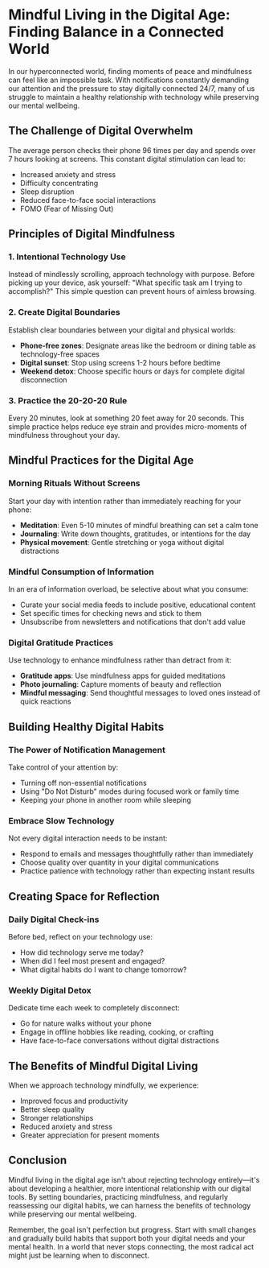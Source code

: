 # Mindful Living in the Digital Age: Finding Balance in a Connected World

In our hyperconnected world, finding moments of peace and mindfulness can feel like an impossible task. With notifications constantly demanding our attention and the pressure to stay digitally connected 24/7, many of us struggle to maintain a healthy relationship with technology while preserving our mental wellbeing.

## The Challenge of Digital Overwhelm

The average person checks their phone 96 times per day and spends over 7 hours looking at screens. This constant digital stimulation can lead to:

- Increased anxiety and stress
- Difficulty concentrating
- Sleep disruption
- Reduced face-to-face social interactions
- FOMO (Fear of Missing Out)

## Principles of Digital Mindfulness

### 1. Intentional Technology Use

Instead of mindlessly scrolling, approach technology with purpose. Before picking up your device, ask yourself: "What specific task am I trying to accomplish?" This simple question can prevent hours of aimless browsing.

### 2. Create Digital Boundaries

Establish clear boundaries between your digital and physical worlds:

- **Phone-free zones**: Designate areas like the bedroom or dining table as technology-free spaces
- **Digital sunset**: Stop using screens 1-2 hours before bedtime
- **Weekend detox**: Choose specific hours or days for complete digital disconnection

### 3. Practice the 20-20-20 Rule

Every 20 minutes, look at something 20 feet away for 20 seconds. This simple practice helps reduce eye strain and provides micro-moments of mindfulness throughout your day.

## Mindful Practices for the Digital Age

### Morning Rituals Without Screens

Start your day with intention rather than immediately reaching for your phone:

- **Meditation**: Even 5-10 minutes of mindful breathing can set a calm tone
- **Journaling**: Write down thoughts, gratitudes, or intentions for the day
- **Physical movement**: Gentle stretching or yoga without digital distractions

### Mindful Consumption of Information

In an era of information overload, be selective about what you consume:

- Curate your social media feeds to include positive, educational content
- Set specific times for checking news and stick to them
- Unsubscribe from newsletters and notifications that don't add value

### Digital Gratitude Practices

Use technology to enhance mindfulness rather than detract from it:

- **Gratitude apps**: Use mindfulness apps for guided meditations
- **Photo journaling**: Capture moments of beauty and reflection
- **Mindful messaging**: Send thoughtful messages to loved ones instead of quick reactions

## Building Healthy Digital Habits

### The Power of Notification Management

Take control of your attention by:

- Turning off non-essential notifications
- Using "Do Not Disturb" modes during focused work or family time
- Keeping your phone in another room while sleeping

### Embrace Slow Technology

Not every digital interaction needs to be instant:

- Respond to emails and messages thoughtfully rather than immediately
- Choose quality over quantity in your digital communications
- Practice patience with technology rather than expecting instant results

## Creating Space for Reflection

### Daily Digital Check-ins

Before bed, reflect on your technology use:

- How did technology serve me today?
- When did I feel most present and engaged?
- What digital habits do I want to change tomorrow?

### Weekly Digital Detox

Dedicate time each week to completely disconnect:

- Go for nature walks without your phone
- Engage in offline hobbies like reading, cooking, or crafting
- Have face-to-face conversations without digital distractions

## The Benefits of Mindful Digital Living

When we approach technology mindfully, we experience:

- Improved focus and productivity
- Better sleep quality
- Stronger relationships
- Reduced anxiety and stress
- Greater appreciation for present moments

## Conclusion

Mindful living in the digital age isn't about rejecting technology entirely—it's about developing a healthier, more intentional relationship with our digital tools. By setting boundaries, practicing mindfulness, and regularly reassessing our digital habits, we can harness the benefits of technology while preserving our mental wellbeing.

Remember, the goal isn't perfection but progress. Start with small changes and gradually build habits that support both your digital needs and your mental health. In a world that never stops connecting, the most radical act might just be learning when to disconnect.
